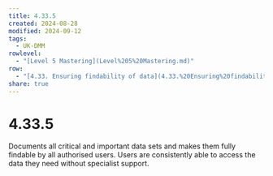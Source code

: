```yaml
---
title: 4.33.5
created: 2024-08-28
modified: 2024-09-12
tags:
  - UK-DMM
rowlevel:
  - "[Level 5 Mastering](Level%205%20Mastering.md)"
row:
  - "[4.33. Ensuring findability of data](4.33.%20Ensuring%20findability%20of%20data.md)"
share: true
---
```

# 4.33.5

Documents all critical and important data sets and makes them fully findable by all authorised users. Users are consistently able to access the data they need without specialist support.
